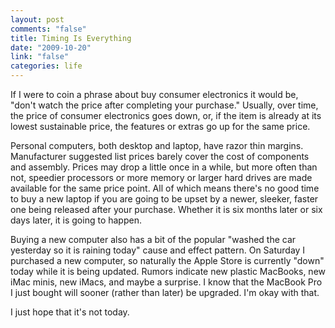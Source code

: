 ```yaml
--- 
layout: post
comments: "false"
title: Timing Is Everything
date: "2009-10-20"
link: "false"
categories: life
---
```

If I were to coin a phrase about buy consumer electronics it would be, "don't watch the price after completing your purchase." Usually, over time, the price of consumer electronics goes down, or, if the item is already at its lowest sustainable price, the features or extras go up for the same price.

Personal computers, both desktop and laptop, have razor thin margins. Manufacturer suggested list prices barely cover the cost of components and assembly. Prices may drop a little once in a while, but more often than not, speedier processors or more memory or larger hard drives are made available for the same price point. All of which means there's no good time to buy a new laptop if you are going to be upset by a newer, sleeker, faster one being released after your purchase. Whether it is six months later or six days later, it is going to happen.

Buying a new computer also has a bit of the popular "washed the car yesterday so it is raining today" cause and effect pattern. On Saturday I purchased a new computer, so naturally the Apple Store is currently "down" today while it is being updated. Rumors indicate new plastic MacBooks, new iMac minis, new iMacs, and maybe a surprise. I know that the MacBook Pro I just bought will sooner (rather than later) be upgraded. I'm okay with that.

I just hope that it's not today.
